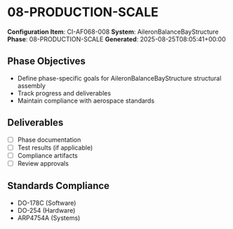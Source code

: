 # 08-PRODUCTION-SCALE

**Configuration Item**: CI-AF068-008
**System**: AileronBalanceBayStructure
**Phase**: 08-PRODUCTION-SCALE
**Generated**: 2025-08-25T08:05:41+00:00

## Phase Objectives
- Define phase-specific goals for AileronBalanceBayStructure structural assembly
- Track progress and deliverables
- Maintain compliance with aerospace standards

## Deliverables
- [ ] Phase documentation
- [ ] Test results (if applicable)
- [ ] Compliance artifacts
- [ ] Review approvals

## Standards Compliance
- DO-178C (Software)
- DO-254 (Hardware)
- ARP4754A (Systems)


